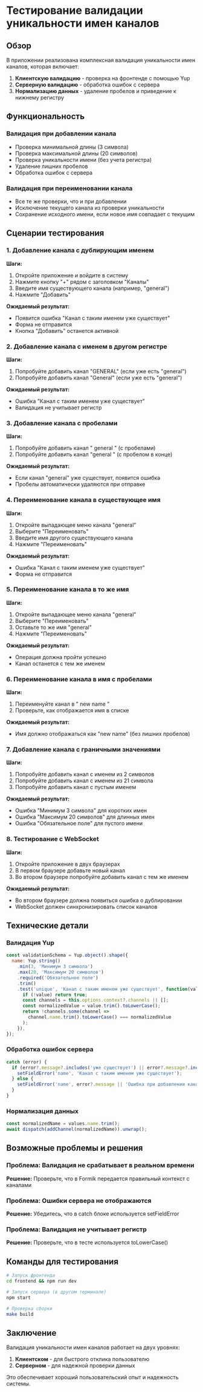 # Тестирование валидации уникальности имен каналов

## Обзор

В приложении реализована комплексная валидация уникальности имен каналов, которая включает:

1. **Клиентскую валидацию** - проверка на фронтенде с помощью Yup
2. **Серверную валидацию** - обработка ошибок с сервера
3. **Нормализацию данных** - удаление пробелов и приведение к нижнему регистру

## Функциональность

### Валидация при добавлении канала

- Проверка минимальной длины (3 символа)
- Проверка максимальной длины (20 символов)
- Проверка уникальности имени (без учета регистра)
- Удаление лишних пробелов
- Обработка ошибок с сервера

### Валидация при переименовании канала

- Все те же проверки, что и при добавлении
- Исключение текущего канала из проверки уникальности
- Сохранение исходного имени, если новое имя совпадает с текущим

## Сценарии тестирования

### 1. Добавление канала с дублирующим именем

**Шаги:**
1. Откройте приложение и войдите в систему
2. Нажмите кнопку "+" рядом с заголовком "Каналы"
3. Введите имя существующего канала (например, "general")
4. Нажмите "Добавить"

**Ожидаемый результат:**
- Появится ошибка "Канал с таким именем уже существует"
- Форма не отправится
- Кнопка "Добавить" останется активной

### 2. Добавление канала с именем в другом регистре

**Шаги:**
1. Попробуйте добавить канал "GENERAL" (если уже есть "general")
2. Попробуйте добавить канал "General" (если уже есть "general")

**Ожидаемый результат:**
- Ошибка "Канал с таким именем уже существует"
- Валидация не учитывает регистр

### 3. Добавление канала с пробелами

**Шаги:**
1. Попробуйте добавить канал "  general  " (с пробелами)
2. Попробуйте добавить канал "general " (с пробелом в конце)

**Ожидаемый результат:**
- Если канал "general" уже существует, появится ошибка
- Пробелы автоматически удаляются при отправке

### 4. Переименование канала в существующее имя

**Шаги:**
1. Откройте выпадающее меню канала "general"
2. Выберите "Переименовать"
3. Введите имя другого существующего канала
4. Нажмите "Переименовать"

**Ожидаемый результат:**
- Ошибка "Канал с таким именем уже существует"
- Форма не отправится

### 5. Переименование канала в то же имя

**Шаги:**
1. Откройте выпадающее меню канала "general"
2. Выберите "Переименовать"
3. Оставьте то же имя "general"
4. Нажмите "Переименовать"

**Ожидаемый результат:**
- Операция должна пройти успешно
- Канал останется с тем же именем

### 6. Переименование канала в имя с пробелами

**Шаги:**
1. Переименуйте канал в "  new name  "
2. Проверьте, как отображается имя в списке

**Ожидаемый результат:**
- Имя должно отображаться как "new name" (без лишних пробелов)

### 7. Добавление канала с граничными значениями

**Шаги:**
1. Попробуйте добавить канал с именем из 2 символов
2. Попробуйте добавить канал с именем из 21 символа
3. Попробуйте добавить канал с пустым именем

**Ожидаемый результат:**
- Ошибка "Минимум 3 символа" для коротких имен
- Ошибка "Максимум 20 символов" для длинных имен
- Ошибка "Обязательное поле" для пустого имени

### 8. Тестирование с WebSocket

**Шаги:**
1. Откройте приложение в двух браузерах
2. В первом браузере добавьте новый канал
3. Во втором браузере попробуйте добавить канал с тем же именем

**Ожидаемый результат:**
- Во втором браузере должна появиться ошибка о дублировании
- WebSocket должен синхронизировать список каналов

## Технические детали

### Валидация Yup

```javascript
const validationSchema = Yup.object().shape({
  name: Yup.string()
    .min(3, 'Минимум 3 символа')
    .max(20, 'Максимум 20 символов')
    .required('Обязательное поле')
    .trim()
    .test('unique', 'Канал с таким именем уже существует', function(value) {
      if (!value) return true;
      const channels = this.options.context?.channels || [];
      const normalizedValue = value.trim().toLowerCase();
      return !channels.some(channel => 
        channel.name.trim().toLowerCase() === normalizedValue
      );
    }),
});
```

### Обработка ошибок сервера

```javascript
catch (error) {
  if (error?.message?.includes('уже существует') || error?.message?.includes('already exists')) {
    setFieldError('name', 'Канал с таким именем уже существует');
  } else {
    setFieldError('name', error?.message || 'Ошибка при добавлении канала');
  }
}
```

### Нормализация данных

```javascript
const normalizedName = values.name.trim();
await dispatch(addChannel(normalizedName)).unwrap();
```

## Возможные проблемы и решения

### Проблема: Валидация не срабатывает в реальном времени

**Решение:** Проверьте, что в Formik передается правильный контекст с каналами

### Проблема: Ошибки сервера не отображаются

**Решение:** Убедитесь, что в catch блоке используется setFieldError

### Проблема: Валидация не учитывает регистр

**Решение:** Проверьте, что в тесте используется toLowerCase()

## Команды для тестирования

```bash
# Запуск фронтенда
cd frontend && npm run dev

# Запуск сервера (в другом терминале)
npm start

# Проверка сборки
make build
```

## Заключение

Валидация уникальности имен каналов работает на двух уровнях:
1. **Клиентском** - для быстрого отклика пользователю
2. **Серверном** - для надежной проверки данных

Это обеспечивает хороший пользовательский опыт и надежность системы. 